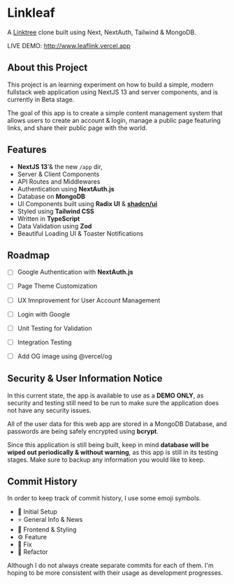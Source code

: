 # Linkleaf

A [Linktree](https://linktr.ee/) clone built using Next, NextAuth, Tailwind & MongoDB.

LIVE DEMO: http://www.leaflink.vercel.app

## About this Project

This project is an learning experiment on how to build a simple, modern fullstack web application using NextJS 13 and server components, and is currently in Beta stage.

The goal of this app is to create a simple content management system that allows users to create an account & login, manage a public page featuring links, and share their public page with the world.

## Features

- **NextJS 13**'& the new `/app` dir,
- Server & Client Components
- API Routes and Middlewares
- Authentication using **NextAuth.js**
- Database on **MongoDB**
- UI Components built using **Radix UI** & **[shadcn/ui](https://ui.shadcn.com/)**
- Styled using **Tailwind CSS**
- Written in **TypeScript**
- Data Validation using **Zod**
- Beautiful Loading UI & Toaster Notifications

## Roadmap

- [ ] Google Authentication with **NextAuth.js**
- [ ] Page Theme Customization
- [ ] UX Imnprovement for User Account Management
- [ ] Login with Google
- [ ] Unit Testing for Validation
- [ ] Integration Testing
- [ ] Add OG image using @vercel/og


## Security & User Information Notice

In this current state, the app is available to use as a **DEMO ONLY**, as security and testing still need to be run to make sure the application does not have any security issues.

All of the user data for this web app are stored in a MongoDB Database, and passwords are being safely encrypted using **bcrypt**.

Since this application is still being built, keep in mind **database will be wiped out periodically & without warning**, as this app is still in its testing stages. Make sure to backup any information you would like to keep.

## Commit History

In order to keep track of commit history, I use some emoji symbols.

- 👋 Initial Setup
- ⭐ General Info & News
- 🌈 Frontend & Styling
- ⚙️ Feature
- 🔨 Fix
- 📂 Refactor

Although I do not always create separate commits for each of them. I'm hoping to be more consistent with their usage as development progresses.

